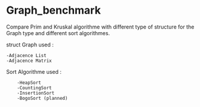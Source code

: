Graph_benchmark
===============


Compare Prim and Kruskal algorithme with different type of structure for the Graph type and different sort algorithmes.

struct Graph used : 

	-Adjacence List
 	-Adjacence Matrix
  
Sort Algorithme used :
 	
        -HeapSort
        -CountingSort
        -InsertionSort
        -BogoSort (planned)

